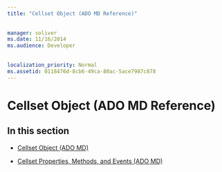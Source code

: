 ```yaml
---
title: "Cellset Object (ADO MD Reference)"
  
  
manager: soliver
ms.date: 11/16/2014
ms.audience: Developer
 
  
localization_priority: Normal
ms.assetid: 0118476d-8cb6-49ca-80ac-5ace7987c878
---
```


# Cellset Object (ADO MD Reference)

## In this section

- [Cellset Object (ADO MD)](cellset-object-ado-md.md)
    
- [Cellset Properties, Methods, and Events (ADO MD)](cellset-properties-methods-and-events-ado-md.md)
    

